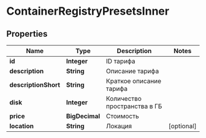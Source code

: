 

# ContainerRegistryPresetsInner


## Properties

| Name | Type | Description | Notes |
|------------ | ------------- | ------------- | -------------|
|**id** | **Integer** | ID тарифа |  |
|**description** | **String** | Описание тарифа |  |
|**descriptionShort** | **String** | Краткое описание тарифа |  |
|**disk** | **Integer** | Количество пространства в ГБ |  |
|**price** | **BigDecimal** | Стоимость |  |
|**location** | **String** | Локация |  [optional] |



